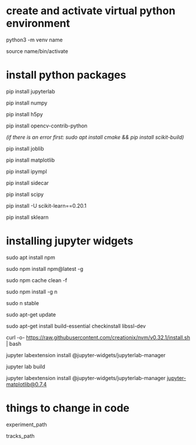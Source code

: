 # create and activate virtual python environment
python3 -m venv name
  
source name/bin/activate

# install python packages
pip install jupyterlab

pip install numpy

pip install h5py

pip install opencv-contrib-python

_(if there is an error first: sudo apt install cmake && pip install scikit-build)_

pip install joblib

pip install matplotlib

pip install ipympl

pip install sidecar

pip install scipy

pip install -U scikit-learn==0.20.1

pip install sklearn

# installing jupyter widgets
sudo apt install npm

sudo npm install npm@latest -g

sudo npm cache clean -f

sudo npm install -g n

sudo n stable

sudo apt-get update

sudo apt-get install build-essential checkinstall libssl-dev

curl -o- https://raw.githubusercontent.com/creationix/nvm/v0.32.1/install.sh | bash

jupyter labextension install @jupyter-widgets/jupyterlab-manager

jupyter lab build

jupyter labextension install @jupyter-widgets/jupyterlab-manager jupyter-matplotlib@0.7.4

# things to change in code
experiment_path

tracks_path
